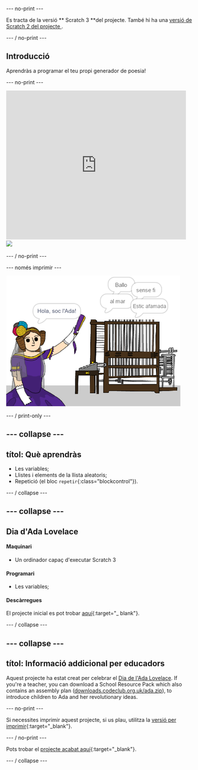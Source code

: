 \--- no-print \---

Es tracta de la versió ** Scratch 3 **del projecte. També hi ha una [ versió de Scratch 2 del projecte ](https://projects.raspberrypi.org/en/projects/poetry-generator-scratch2).

\--- / no-print \---

## Introducció

Aprendràs a programar el teu propi generador de poesia!

\--- no-print \---

<div class="scratch-preview">
  <iframe allowtransparency="true" width="485" height="402" src="https://scratch.mit.edu/projects/embed/77844926/?autostart=false" frameborder="0" scrolling="no"></iframe>
  <img src="imatges / poetry-final.png">
</div>

\--- / no-print \---

\--- només imprimir \---

![captura de pantalla del joc](images/poetry-final.png)

\--- / print-only \---

## \--- collapse \---

## títol: Què aprendràs

+ Les variables;
+ Llistes i elements de la llista aleatoris;
+ Repetició (el bloc `repetir`{:class="blockcontrol"}).

\--- / collapse \---

## \--- collapse \---

## Dia d'Ada Lovelace

#### Maquinari

+ Un ordinador capaç d'executar Scratch 3

#### Programari

+ Les variables;

#### Descàrregues

El projecte inicial es pot trobar [aquí](http://rpf.io/p/en/poetry-generator-go){:target="_ blank"}.

\--- / collapse \---

## \--- collapse \---

## títol: Informació addicional per educadors

Aquest projecte ha estat creat per celebrar el [Dia de l'Ada Lovelace](https://findingada.com). If you're a teacher, you can download a School Resource Pack which also contains an assembly plan ([downloads.codeclub.org.uk/ada.zip](http://downloads.codeclub.org.uk/ada.zip)), to introduce children to Ada and her revolutionary ideas.

\--- no-print \---

Si necessites imprimir aquest projecte, si us plau, utilitza la [versió per imprimir](https://projects.raspberrypi.org/en/projects/poetry-generator/print){:target="_blank"}.

\--- / no-print \---

Pots trobar el [projecte acabat aquí](http://rpf.io/p/en/poetry-generator-get){:target="_blank"}.

\--- / collapse \---